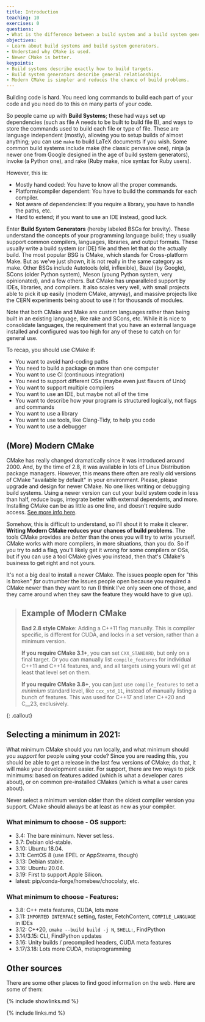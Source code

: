 ```yaml
---
title: Introduction
teaching: 10
exercises: 0
questions:
- What is the difference between a build system and a build system generator?
objectives:
- Learn about build systems and build system generators.
- Understand why CMake is used.
- Newer CMake is better.
keypoints:
- Build systems describe exactly how to build targets.
- Build system generators describe general relationships.
- Modern CMake is simpler and reduces the chance of build problems.
---
```


Building code is hard. You need long commands to build each part of your code and you need do to this on many parts of your code.

So people came up with **Build Systems**; these had ways set up dependencies (such as file A needs
to be built to build file B), and ways to store the commands used to build each file or type of
file. These are language independent (mostly), allowing you to setup builds of almost anything; you
can use `make` to build LaTeX documents if you wish. Some common build systems include make (the
classic pervasive one), ninja (a newer one from Google designed in the age of build system
generators), invoke (a Python one), and rake (Ruby make, nice syntax for Ruby users).

However, this is:

* Mostly hand coded: You have to know all the proper commands.
* Platform/compiler dependent: You have to build the commands for each compiler.
* Not aware of dependencies: If you require a library, you have to handle the paths, etc.
* Hard to extend; if you want to use an IDE instead, good luck.

Enter **Build System Generators** (hereby labeled BSGs for brevity). These understand the concepts
of your programming language build; they usually support common compilers, languages, libraries, and
output formats. These usually write a build system (or IDE) file and then let that do the actually
build. The most popular BSG is CMake, which stands for Cross-platform Make. But as we've just shown,
it is not really in the same category as make. Other BSGs include Autotools (old, inflexible), Bazel
(by Google), SCons (older Python system), Meson (young Python system, very opinionated), and a few
others. But CMake has unparalleled support by IDEs, libraries, and compilers.  It also scales very
well, with small projects able to pick it up easily (modern CMake, anyway), and massive projects
 like the CERN experiments being about to use it for thousands of modules.

<script type="text/javascript" src="https://ssl.gstatic.com/trends_nrtr/2674_RC03/embed_loader.js"></script> <script type="text/javascript"> trends.embed.renderExploreWidget("TIMESERIES", {"comparisonItem":[{"keyword":"/m/0cxh7f","geo":"US","time":"2004-01-01 2021-10-18"},{"keyword":"/g/11cmy51gz6","geo":"US","time":"2004-01-01 2021-10-18"},{"keyword":"/g/11bzyq50jp","geo":"US","time":"2004-01-01 2021-10-18"},{"keyword":"/m/0170rr","geo":"US","time":"2004-01-01 2021-10-18"},{"keyword":"/m/04dl04","geo":"US","time":"2004-01-01 2021-10-18"}],"category":0,"property":""}, {"exploreQuery":"date=all&geo=US&q=%2Fm%2F0cxh7f,%2Fg%2F11cmy51gz6,%2Fg%2F11bzyq50jp,%2Fm%2F0170rr,%2Fm%2F04dl04","guestPath":"https://trends.google.com:443/trends/embed/"}); </script>


Note that both CMake and Make are custom languages rather than being built in an existing language,
like rake and SCons, etc. While it is nice to consolidate languages, the requirement that you have
an external language installed and configured was too high for any of these to catch on for general
use.

To recap, you should use CMake if:

* You want to avoid hard-coding paths
* You need to build a package on more than one computer
* You want to use CI (continuous integration)
* You need to support different OSs (maybe even just flavors of Unix)
* You want to support multiple compilers
* You want to use an IDE, but maybe not all of the time
* You want to describe how your program is structured logically, not flags and commands
* You want to use a library
* You want to use tools, like Clang-Tidy, to help you code
* You want to use a debugger


## (More) Modern CMake

CMake has really changed dramatically since it was introduced around 2000. And, by the time of 2.8,
it was available in lots of Linux Distribution package managers. However, this means there often are
really old versions of CMake "available by default" in your environment. Please, please upgrade and
design for newer CMake. No one likes writing or debugging build systems. Using a newer version can
cut your build system code in less than half, reduce bugs, integrate better with external
dependents, and more. Installing CMake can be as little as one line, and doesn't require sudo
access. [See more info
here](https://cliutils.gitlab.io/modern-cmake/chapters/intro/installing.html).

Somehow, this is difficult to understand, so I'll shout it to make it clearer. **Writing Modern
CMake reduces your chances of build problems**. The tools CMake provides are _better_ than the ones
you will try to write yourself. CMake works with more compilers, in more situations, than you do.
So if you try to add a flag, you'll likely get it wrong for some compilers or OSs, but if you can
use a tool CMake gives you instead, then that's CMake's business to get right and not yours.

It's not a big deal to install a newer CMake. The issues people open for "this is broken" *far*
outnumber the issues people open because you required a CMake newer than they want to run (I think
I've only seen one of those, and they came around when they saw the feature they would have to give
up).

> ## Example of Modern CMake
>
> **Bad 2.8 style CMake**: Adding a C++11 flag manually. This is compiler specific, is different for
> CUDA, and locks in a set version, rather than a minimum version.
>
> **If you require CMake 3.1+**, you can set `CXX_STANDARD`, but only on a final target. Or you can
> manually list `compile_features` for individual C++11 and C++14 features, and, and all targets using
> yours will get at least that level set on them.
>
> **If you require CMake 3.8+**, you can just use `compile_features` to set a _minimium_ standard level,
> like `cxx_std_11`, instead of manually listing a bunch of features. This was used for C++17 and later
> C++20 and C__23, exclusively.
>
{: .callout}


## Selecting a minimum in 2021:

What minimum CMake should you _run_ locally, and what minimum should you _support_ for people using your
code? Since you are reading this, you should be able to get a release in the last few versions of CMake;
do that, it will make your development easier. For support, there are two ways to pick minimums: based on
features added (which is what a developer cares about), or on common pre-installed CMakes (which is what a user cares about).

Never select a minimum version older than the oldest compiler version you support. CMake should always be
at least as new as your compiler.

### What minimum to choose - OS support:

* 3.4: The bare minimum. Never set less.
* 3.7: Debian old-stable.
* 3.10: Ubuntu 18.04.
* 3.11: CentOS 8 (use EPEL or AppSteams, though)
* 3.13: Debian stable.
* 3.16: Ubuntu 20.04.
* 3.19: First to support Apple Silicon.
* latest: pip/conda-forge/homebew/chocolaty, etc.

### What minimum to choose - Features:

* 3.8: C++ meta features, CUDA, lots more
* 3.11: `IMPORTED INTERFACE` setting, faster, FetchContent, `COMPILE_LANGUAGE` in IDEs
* 3.12: C++20, `cmake --build build -j N`, `SHELL:`, FindPython
* 3.14/3.15: CLI, FindPython updates
* 3.16: Unity builds / precompiled headers, CUDA meta features
* 3.17/3.18: Lots more CUDA, metaprogramming

## Other sources

There are some other places to find good information on the web. Here are some of them:

{% include showlinks.md %}

{% include links.md %}
